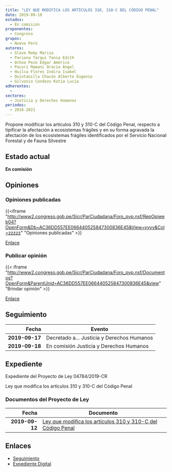 ```yaml
---
title: "LEY QUE MODIFICA LOS ARTÍCULOS 310, 310-C DEL CÓDIGO PENAL"
date: 2019-09-18
estados: 
  - En comisión
proponentes: 
  - Congreso
grupos: 
  - Nuevo Perú
autores: 
  - Glave Remy Marisa
  - Pariona Tarqui Tania Edith
  - Ochoa Pezo Édgar Américo
  - Pacori Mamani Oracio Ángel
  - Huilca Flores Indira Isabel
  - Quintanilla Chacón Alberto Eugenio
  - Gilvonio Condezo Katia Lucía
adherentes: 
  - 
sectores: 
  - Justicia y Derechos Humanos
periodos: 
  - 2016-2021
---
```


Propone modificar los artículos 310 y 310-C del Código Penal, respecto a tipificar la afectación a ecosistemas frágiles y en su forma agravada la afectación de los ecosistemas frágiles identificados por el Servicio Nacional Forestal y de Fauna Silvestre


## Estado actual

**En comisión**

## Opiniones

### Opiniones publicadas

{{<iframe "http://www2.congreso.gob.pe/Sicr/ParCiudadana/Foro_pvp.nsf/RepOpiweb04?OpenForm&Db=AC36DD557EE066440525847300836E45&View=yyyy&Col=zzzzz" "Opiniones publicadas" >}}

[Enlace](http://www2.congreso.gob.pe/Sicr/ParCiudadana/Foro_pvp.nsf/RepOpiweb04?OpenForm&Db=AC36DD557EE066440525847300836E45&View=yyyy&Col=zzzzz)
### Publicar opinión

{{< iframe "http://www2.congreso.gob.pe/Sicr/ParCiudadana/Foro_pvp.nsf/Documentos?OpenForm&ParentUnid=AC36DD557EE066440525847300836E45&view" "Brindar opinión" >}}

[Enlace](http://www2.congreso.gob.pe/Sicr/ParCiudadana/Foro_pvp.nsf/Documentos?OpenForm&ParentUnid=AC36DD557EE066440525847300836E45&view)

## Seguimiento

| Fecha | Evento |
|------:|--------|
| **2019-09-17** | Decretado a... Justicia y Derechos Humanos|
| **2019-09-18** | En comisión Justicia y Derechos Humanos|


## Expediente

Expediente del Proyecto de Ley 04784/2019-CR

Ley que modifica los artículos 310 y 310-C del Código Penal


### Documentos del Proyecto de Ley

| Fecha | Documento |
|------:|--------|
| **2019-09-12** | [Ley que modifica los artículos 310 y 310-C del Código Penal](http://www.leyes.congreso.gob.pe/Documentos/2016_2021/Proyectos_de_Ley_y_de_Resoluciones_Legislativas/PL0478420190912.pdf) |

## Enlaces 

- [Seguimiento](http://www2.congreso.gob.pe/Sicr/TraDocEstProc/CLProLey2016.nsf/f7fff46988ca05b1052578e100829cc7/c08cd009e54784e90525847300786298?OpenDocument)
- [Expediente Digital](http://www2.congreso.gob.pe/Sicr/TraDocEstProc/CLProLey2016.nsf/f7fff46988ca05b1052578e100829cc7/c08cd009e54784e90525847300786298?OpenDocument&Click=05257FB7005EB655.eb71d0cf91d8294e05256cdf006b5706/$Body/0.1C6C)
